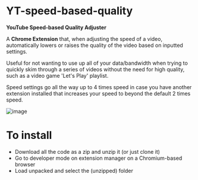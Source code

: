 # YT-speed-based-quality
**YouTube Speed-based Quality Adjuster**

A **Chrome Extension** that, when adjusting the speed of a video, automatically lowers or raises the quality of the video based on inputted settings.

Useful for not wanting to use up all of your data/bandwidth when trying to quickly skim through a series of videos without the need for high quality, such as a video game 'Let's Play' playlist. 

Speed settings go all the way up to 4 times speed in case you have another extension installed that increases your speed to beyond the default 2 times speed.

![image](https://github.com/Googolplexic/YT-speed-based-quality/assets/52732344/5ee09bbe-f084-4d35-b40e-4f84d1711a87)

# To install 
- Download all the code as a zip and unzip it (or just clone it)
- Go to developer mode on extension manager on a Chromium-based browser
- Load unpacked and select the (unzipped) folder
